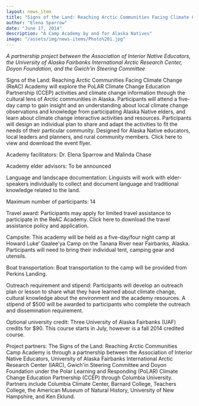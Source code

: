 ```yaml
---
layout: news_item
title: "Signs of the Land: Reaching Arctic Communities Facing Climate Change"
author: "Elena Sparrow"
date: "June 17, 2014"
description: "A Camp Academy by and for Alaska Natives"
image: "/assets/img/news-items/Photo%201.jpg"
---
```


*A partnership project between the Association of Interior Native Educators, the University of Alaska Fairbanks International Arctic Research Center, Doyon Foundation, and the Gwich’in Steering Committee*

Signs of the Land: Reaching Arctic Communities Facing Climate Change (ReAC) Academy will explore the PoLAR Climate Change Education Partnership (CCEP) activities and climate change information through the cultural lens of Arctic communities in Alaska. Participants will attend a five-day camp to gain insight and an understanding about local climate change observations and knowledge from participating Alaska Native elders, and learn about climate change interactive activities and resources. Participants will design an individual plan to share and adapt the activities to fit the needs of their particular community. Designed for Alaska Native educators, local leaders and planners, and rural community members. Click here to view and download the event flyer.

Academy facilitators: Dr. Elena Sparrow and Malinda Chase

Academy elder advisors: To be announced

Language and landscape documentation: Linguists will work with elder-speakers individually to collect and document language and traditional knowledge related to the land.

Maximum number of participants: 14

Travel award: Participants may apply for limited travel assistance to participate in the ReAC Academy. Click here to download the travel assistance policy and application.

Campsite: This academy will be held as a five-day/four night camp at Howard Luke’ Gaalee’ya Camp on the Tanana River near Fairbanks, Alaska. Participants will need to bring their individual tent, camping gear and utensils.

Boat transportation: Boat transportation to the camp will be provided from Perkins Landing.

Outreach requirement and stipend: Participants will develop an outreach plan or lesson to share what they have learned about climate change, cultural knowledge about the environment and the academy resources. A stipend of $500 will be awarded to participants who complete the outreach and dissemination requirement.

Optional university credit: Three University of Alaska Fairbanks (UAF) credits for $90. This course starts in July, however is a fall 2014 credited course.

Project partners: The Signs of the Land: Reaching Arctic Communities Camp Academy is through a partnership between the Association of Interior Native Educators,  University of Alaska Fairbanks International Arctic Research Center (IARC), Gwich'in Steering Committee and Doyon Foundation under the Polar Learning and Responding (PoLAR) Climate Change Education Partnership (CCEP) through Columbia University. Partners include Columbia Climate Center, Barnard College, Teachers College, the American Museum of Natural History, University of New Hampshire, and Ken Eklund.
